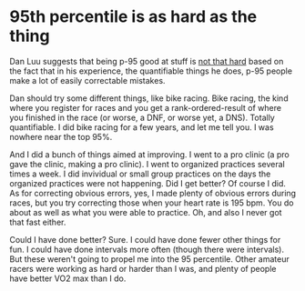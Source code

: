 # 95th percentile is as hard as the thing

Dan Luu suggests that being p-95 good at stuff is [not that hard](https://danluu.com/p95-skill/) based on the fact that in his experience, the quantifiable things he does, p-95 people make a lot of easily correctable mistakes.

Dan should try some different things, like bike racing. Bike racing, the kind where you register for races and you get a rank-ordered-result of where you finished in the race (or worse, a DNF, or worse yet, a DNS). Totally quantifiable. I did bike racing for a few years, and let me tell you. I was nowhere near the top 95%.

And I did a bunch of things aimed at improving. I went to a pro clinic (a pro gave the clinic, making a pro clinic). I went to organized practices several times a week. I did invividual or small group practices on the days the organized practices were not happening. Did I get better? Of course I did. As for correcting obvious errors, yes, I made plenty of obvious errors during races, but you try correcting those when your heart rate is 195 bpm. You do about as well as what you were able to practice. Oh, and also I never got that fast either.

Could I have done better? Sure. I could have done fewer other things for fun. I could have done intervals more often (though there were intervals). But these weren't going to propel me into the 95 percentile. Other amateur racers were working as hard or harder than I was, and plenty of people have better VO2 max than I do.
